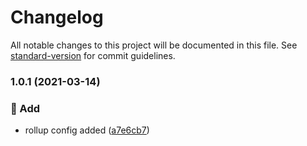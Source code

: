 # Changelog

All notable changes to this project will be documented in this file. See [standard-version](https://github.com/conventional-changelog/standard-version) for commit guidelines.

### 1.0.1 (2021-03-14)


### 🚀 Add

* rollup config added ([a7e6cb7](https://github.com/bharatpe/module-boilerplate/commit/a7e6cb7c20d4d7fefdf8000fc5cc9a9a5c9b6b54))
